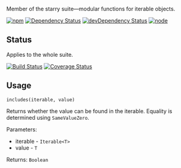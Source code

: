 Member of the starry suite—modular functions for iterable objects.

[![npm](https://img.shields.io/npm/v/starry.includes.svg?style=flat-square)](https://www.npmjs.com/package/starry.includes) [![Dependency Status](https://img.shields.io/david/starry.includes.svg?style=flat-square)](https://david-dm.org/starry.includes) [![devDependency Status](https://img.shields.io/david/dev/starry.includes.svg?style=flat-square)](https://david-dm.org/starry.includes#info=devDependencies) [![node](https://img.shields.io/node/v/starry.includes.svg?style=flat-square)](https://nodejs.org/en/download/)

## Status

Applies to the whole suite.

[![Build Status](https://img.shields.io/travis/seangenabe/starry.svg?style=flat-square)](https://travis-ci.org/seangenabe/starry) [![Coverage Status](https://img.shields.io/coveralls/seangenabe/starry.svg?style=flat-square)](https://coveralls.io/github/seangenabe/starry)

## Usage

                                                                       `includes(iterable, value)`

Returns whether the value can be found in the iterable. Equality is determined using `SameValueZero`.

Parameters:
* iterable - `Iterable<T>`
* value - `T`

Returns: `Boolean`

